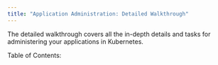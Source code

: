```yaml
---
title: "Application Administration: Detailed Walkthrough"
---
```


The detailed walkthrough covers all the in-depth details and tasks for administering your applications in Kubernetes.

<p>Table of Contents:</p>
<ul id="toclist"></ul>
 
<script>
$(function() {
		$('#toclist').load( location.pathname + " #gentocappadmin li" );
});
</script>
